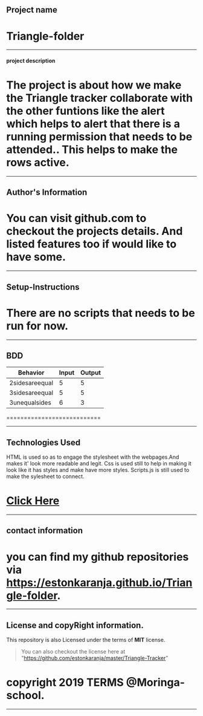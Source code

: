 
## Project name

Triangle-folder
==============

---

#### project description

The project is about how we make the Triangle tracker collaborate with the other funtions
like the alert which helps to alert that there is a running permission that needs to be attended..
This helps to make the rows active.
==================================================================================================

---

## Author's Information

You can visit github.com to checkout the projects details.
And listed features too if would like to have some.
===================================================

---

## Setup-Instructions

There are no scripts that needs to be run for now.
==================================================== 

---


## BDD
Behavior|Input|Output 
--------|-----|------
2sidesareequal|5|5|0|Isosceles
3sidesareequal|5|5|5|Equilateral
3unequalsides|6|3|6|scalene
===========================

---


## Technologies Used

HTML is used so as to engage the stylesheet with the webpages.And makes it' look more readable and legit.
Css is used still to help in making it look like it has styles and make have more styles.
Scripts.js is still used to make the sylesheet to connect.

<a href="https://estonkaranja.github.io/Triangle-folder/">Click Here</a>
========================================================================

---

## contact information

you can find my github repositories via https://estonkaranja.github.io/Triangle-folder.
======================================================================================

---

## License and copyRight information.

This repository is also Licensed under the terms of  **MIT** license.
>You can also checkout the license here at "https://github.com/estonkaranja/master/Triangle-Tracker"

copyright 2019 TERMS @Moringa-school.
===========================================================
---
